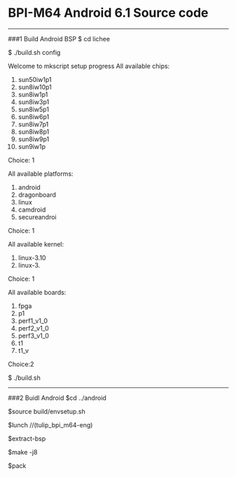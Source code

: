 # BPI-M64 Android 6.1 Source code
---------
###1 Build Android BSP
 $ cd lichee
 
   $ ./build.sh config    

Welcome to mkscript setup progress
All available chips:
   1. sun50iw1p1
   2. sun8iw10p1
   3. sun8iw1p1
   4. sun8iw3p1
   5. sun8iw5p1
   6. sun8iw6p1
   7. sun8iw7p1
   8. sun8iw8p1
   9. sun8iw9p1
   10. sun9iw1p
   
Choice: 1

All available platforms:
   1. android
   2. dragonboard
   3. linux
   4. camdroid
   5. secureandroi
   
Choice: 1


All available kernel:
   1. linux-3.10
   2. linux-3.
  
Choice: 1

All available boards:
   1. fpga
   2. p1
   3. perf1_v1_0
   4. perf2_v1_0
   5. perf3_v1_0
   6. t1
   7. t1_v
   
Choice:2


   $ ./build.sh 

***********

###2 Buidl Android 
   $cd ../android

   $source build/envsetup.sh
   
   $lunch    //(tulip_bpi_m64-eng)
   
   $extract-bsp
   
   $make -j8
   
   $pack
